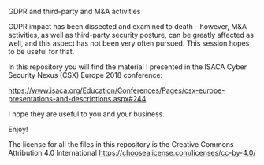 GDPR and third-party and M&A activities

GDPR impact has been dissected and examined to death - however, M&A activities, as well as third-party security posture, can be greatly affected as well, and this aspect has not been very often pursued. This session hopes to be useful for that.

In this repository you will find the material I presented in the ISACA Cyber Security Nexus (CSX) Europe 2018 conference:

https://www.isaca.org/Education/Conferences/Pages/csx-europe-presentations-and-descriptions.aspx#244

I hope they are useful to you and your business.

Enjoy!

The license for all the files in this repository is the Creative Commons Attribution 4.0 International https://choosealicense.com/licenses/cc-by-4.0/
